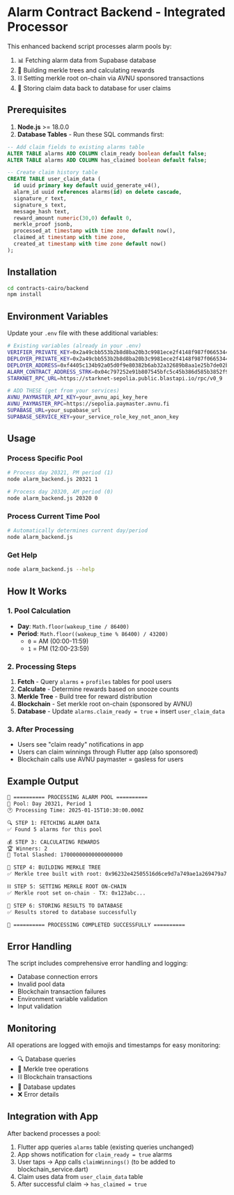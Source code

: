# Alarm Contract Backend - Integrated Processor

This enhanced backend script processes alarm pools by:
1. 📊 Fetching alarm data from Supabase database  
2. 🌳 Building merkle trees and calculating rewards
3. ⛓️ Setting merkle root on-chain via AVNU sponsored transactions
4. 💾 Storing claim data back to database for user claims

## Prerequisites

1. **Node.js** >= 18.0.0
2. **Database Tables** - Run these SQL commands first:

```sql
-- Add claim fields to existing alarms table
ALTER TABLE alarms ADD COLUMN claim_ready boolean default false;
ALTER TABLE alarms ADD COLUMN has_claimed boolean default false;

-- Create claim history table  
CREATE TABLE user_claim_data (
  id uuid primary key default uuid_generate_v4(),
  alarm_id uuid references alarms(id) on delete cascade,
  signature_r text,
  signature_s text,
  message_hash text,
  reward_amount numeric(30,0) default 0,
  merkle_proof jsonb,
  processed_at timestamp with time zone default now(),
  claimed_at timestamp with time zone,
  created_at timestamp with time zone default now()
);
```

## Installation

```bash
cd contracts-cairo/backend
npm install
```

## Environment Variables

Update your `.env` file with these additional variables:

```bash
# Existing variables (already in your .env)
VERIFIER_PRIVATE_KEY=0x2a49cbb553b2b8d8ba20b3c9981ece2f4148f987f0665344e06e641a88f3cf5
DEPLOYER_PRIVATE_KEY=0x2a49cbb553b2b8d8ba20b3c9981ece2f4148f987f0665344e06e641a88f3cf5  
DEPLOYER_ADDRESS=0xf4405c134b92a05d0f9e80382b6ab32a32689b8aa1e25b7de02b284778aa86
ALARM_CONTRACT_ADDRESS_STRK=0x04c797252e91b807545bfc5c45b386d585b3852f94f10df38f8711c832e2c012
STARKNET_RPC_URL=https://starknet-sepolia.public.blastapi.io/rpc/v0_9

# ADD THESE (get from your services)
AVNU_PAYMASTER_API_KEY=your_avnu_api_key_here
AVNU_PAYMASTER_RPC=https://sepolia.paymaster.avnu.fi
SUPABASE_URL=your_supabase_url
SUPABASE_SERVICE_KEY=your_service_role_key_not_anon_key
```

## Usage

### Process Specific Pool
```bash
# Process day 20321, PM period (1)
node alarm_backend.js 20321 1

# Process day 20320, AM period (0)  
node alarm_backend.js 20320 0
```

### Process Current Time Pool
```bash
# Automatically determines current day/period
node alarm_backend.js
```

### Get Help
```bash
node alarm_backend.js --help
```

## How It Works

### 1. Pool Calculation
- **Day**: `Math.floor(wakeup_time / 86400)`
- **Period**: `Math.floor((wakeup_time % 86400) / 43200)`
  - `0` = AM (00:00-11:59)
  - `1` = PM (12:00-23:59)

### 2. Processing Steps
1. **Fetch** - Query `alarms` + `profiles` tables for pool users
2. **Calculate** - Determine rewards based on snooze counts  
3. **Merkle Tree** - Build tree for reward distribution
4. **Blockchain** - Set merkle root on-chain (sponsored by AVNU)
5. **Database** - Update `alarms.claim_ready = true` + insert `user_claim_data`

### 3. After Processing
- Users see "claim ready" notifications in app
- Users can claim winnings through Flutter app (also sponsored)
- Blockchain calls use AVNU paymaster = gasless for users

## Example Output

```bash
🚀 ========== PROCESSING ALARM POOL ==========
📅 Pool: Day 20321, Period 1
🕐 Processing Time: 2025-01-15T10:30:00.000Z

🔍 STEP 1: FETCHING ALARM DATA
✅ Found 5 alarms for this pool

💰 STEP 3: CALCULATING REWARDS  
🏆 Winners: 2
💸 Total Slashed: 17000000000000000000

🌳 STEP 4: BUILDING MERKLE TREE
✅ Merkle tree built with root: 0x96232e42505516d6ce9d7a749ae1a269479a75f24bb899f67584d6075d5413

⛓️ STEP 5: SETTING MERKLE ROOT ON-CHAIN
✅ Merkle root set on-chain - TX: 0x123abc...

💾 STEP 6: STORING RESULTS TO DATABASE
✅ Results stored to database successfully

🎉 ========== PROCESSING COMPLETED SUCCESSFULLY ==========
```

## Error Handling

The script includes comprehensive error handling and logging:
- Database connection errors
- Invalid pool data  
- Blockchain transaction failures
- Environment variable validation
- Input validation

## Monitoring

All operations are logged with emojis and timestamps for easy monitoring:
- 🔍 Database queries
- 🌳 Merkle tree operations  
- ⛓️ Blockchain transactions
- 💾 Database updates
- ❌ Error details

## Integration with App

After backend processes a pool:
1. Flutter app queries `alarms` table (existing queries unchanged)
2. App shows notification for `claim_ready = true` alarms
3. User taps → App calls `claimWinnings()` (to be added to blockchain_service.dart)
4. Claim uses data from `user_claim_data` table
5. After successful claim → `has_claimed = true`
